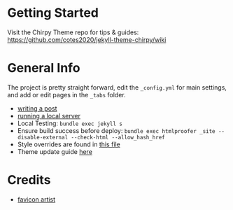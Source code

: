 # Getting Started

Visit the Chirpy Theme repo for tips & guides: https://github.com/cotes2020/jekyll-theme-chirpy/wiki

# General Info

The project is pretty straight forward, edit the `_config.yml` for main settings, and add or edit pages in the `_tabs` folder.

- [writing a post](https://chirpy.cotes.page/posts/write-a-new-post/)
- [running a local server](https://chirpy.cotes.page/posts/getting-started/#running-local-server)
- Local Testing: `bundle exec jekyll s`
- Ensure build success before deploy: `bundle exec htmlproofer _site --disable-external --check-html --allow_hash_href`
- Style overrides are found in [this file](_sass/variables-override.scss)
- Theme update guide [here](https://github.com/cotes2020/jekyll-theme-chirpy/wiki/Upgrade-Guide)

# Credits

- [favicon artist](https://www.flaticon.com/authors/royyan-wijaya)
